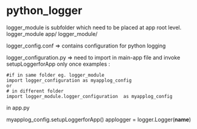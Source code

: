 # python_logger

logger_module is subfolder which need to be placed at app root level. logger_module
app/
logger_module/


logger_config.conf => contains configuration for python logging

logger_configuration.py => need to import in main-app file and invoke setupLoggerforApp only once
examples :

    #if in same folder eg. logger_module
    import logger_configuration as myapplog_config
    or 
    # in different folder
    import logger_module.logger_configuration  as myapplog_config


in app.py

myapplog_config.setupLoggerforApp()
applogger = logger.Logger(__name__)
